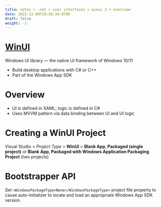 ```yaml
---
title: notes > .net > user interfaces > winui 3 > overview
date: 2022-12-09T19:58:34-0700
draft: false
weight: -1
---
```


# [WinUI](https://www.microsoft.com/windows/apps/desktop)
Windows UI library — the native UI framework of Windows 10/11
- Build desktop applications with C# or C++
- Part of the Windows App SDK

# Overview
- UI is defined in XAML; logic is defined in C#
- Uses MVVM pattern via data binding between UI and UI logic

# Creating a WinUI Project
Visual Studio > *Project Type* > **WinUI** > **Blank App, Packaged (single project)** or **Blank App, Packaged with Windows Application Packaging Project** (two projects)

# Bootstrapper API
Set `<WindowsPackageType>None</WindowsPackageType>` project file property to cause auto-initializer to locate and load an appropriate Windows App SDK version.
